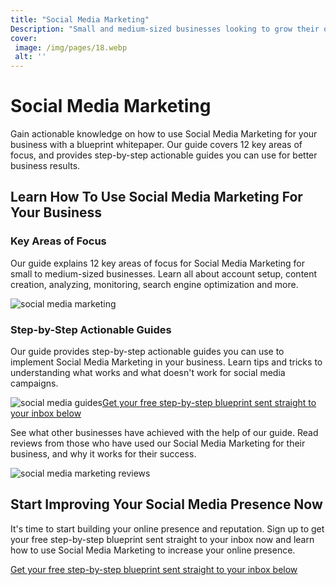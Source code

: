 ```yaml
---
title: "Social Media Marketing"
Description: "Small and medium-sized businesses looking to grow their online presence and reputation can turn to Social Media Marketing. These strategies help companies reach and engage potential customers, build brand recognition, and create loyal followings. Find out how SMM can benefit your business today."
cover: 
 image: /img/pages/18.webp
 alt: ''
---
```


<h1>Social Media Marketing</h1><p>Gain actionable knowledge on how to use Social Media Marketing for your business with a blueprint whitepaper. Our guide covers 12 key areas of focus, and provides step-by-step actionable guides you can use for better business results.</p><h2>Learn How To Use Social Media Marketing For Your Business</h2><h3>Key Areas of Focus</h3><p>Our guide explains 12 key areas of focus for Social Media Marketing for small to medium-sized businesses. Learn all about account setup, content creation, analyzing, monitoring, search engine optimization and more.</p><img src="socialmedia.jpg" alt="social media marketing" /><h3>Step-by-Step Actionable Guides</h3><p>Our guide provides step-by-step actionable guides you can use to implement Social Media Marketing in your business. Learn tips and tricks to understanding what works and what doesn't work for social media campaigns.</p><img src="guides.jpg" alt="social media guides" /><a class="btn btn-primary" href="/report.pdf">Get your free step-by-step blueprint sent straight to your inbox below</a><p>See what other businesses have achieved with the help of our guide. Read reviews from those who have used our Social Media Marketing for their business, and why it works for their success.</p><img src="reviews.jpg" alt="social media marketing reviews" /><h2>Start Improving Your Social Media Presence Now</h2><p>It's time to start building your online presence and reputation. Sign up to get your free step-by-step blueprint sent straight to your inbox now and learn how to use Social Media Marketing to increase your online presence.</p><a class="btn btn-primary" href="/report.pdf">Get your free step-by-step blueprint sent straight to your inbox below</a>